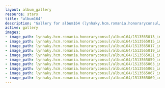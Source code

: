 ```yaml
---
layout: album_gallery
resource: stars
title: "album164"
description: "Gallery for album164 (lynhaky.hcm.romania.honoraryconsul/album164)"
active: gallery
images:
- image_path: lynhaky.hcm.romania.honoraryconsul/album164/1513565013_imgl4772.jpg
- image_path: lynhaky.hcm.romania.honoraryconsul/album164/1513565015_imgl4776.jpg
- image_path: lynhaky.hcm.romania.honoraryconsul/album164/1513565017_imgl4812.jpg
- image_path: lynhaky.hcm.romania.honoraryconsul/album164/1513565019_imgl4820.jpg
- image_path: lynhaky.hcm.romania.honoraryconsul/album164/1513565021_imgl4934.jpg
- image_path: lynhaky.hcm.romania.honoraryconsul/album164/1513565059_imgl4940.jpg
- image_path: lynhaky.hcm.romania.honoraryconsul/album164/1513565063_imgl4999.jpg
- image_path: lynhaky.hcm.romania.honoraryconsul/album164/1513565065_imgl5017.jpg
- image_path: lynhaky.hcm.romania.honoraryconsul/album164/1513565067_imgl5027.jpg
- image_path: lynhaky.hcm.romania.honoraryconsul/album164/1513565069_imgl5041.jpg
---
```


